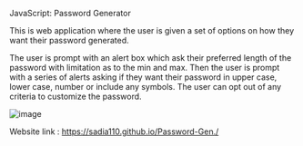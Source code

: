

JavaScript: Password Generator 


This is web application where the user is given a set of options on how they want their password generated. 

The user is prompt with an alert box which ask their preferred length of the password with limitation as to the min and max. 
Then the user is prompt with a series of alerts asking if they want their password in upper case, lower case, number or include any symbols. The user can opt out of any criteria to customize the password.    

![image](https://user-images.githubusercontent.com/64391826/85938847-c70d2780-b8de-11ea-90d5-52bed4689f2b.png)

Website link : https://sadia110.github.io/Password-Gen./

